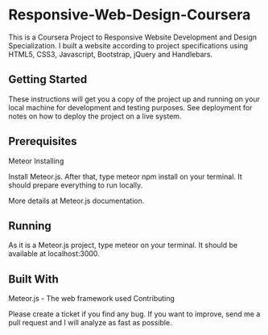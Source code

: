 # Responsive-Web-Design-Coursera

This is a Coursera Project to Responsive Website Development and Design Specialization. I built a website according to project specifications using HTML5, CSS3, Javascript, Bootstrap, jQuery and Handlebars.

## Getting Started

These instructions will get you a copy of the project up and running on your local machine for development and testing purposes. See deployment for notes on how to deploy the project on a live system.

## Prerequisites

Meteor
Installing

Install Meteor.js. After that, type meteor npm install on your terminal. It should prepare everything to run locally.

More details at Meteor.js documentation.

## Running

As it is a Meteor.js project, type meteor on your terminal. It should be available at localhost:3000.

## Built With

Meteor.js - The web framework used
Contributing

Please create a ticket if you find any bug. If you want to improve, send me a pull request and I will analyze as fast as possible.
